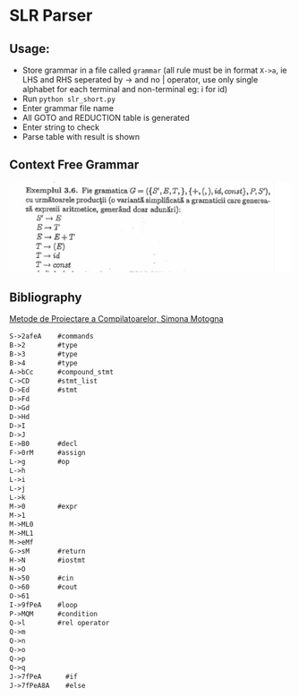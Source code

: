 # SLR Parser

## Usage:
+ Store grammar in a file called `grammar` (all rule must be in format `X->a`, ie LHS and RHS
seperated by -> and no | operator, use only single alphabet for each terminal and non-terminal
eg: i for id)
+ Run `python slr_short.py`
+ Enter grammar file name
+ All GOTO and REDUCTION table is generated
+ Enter string to check
+ Parse table with result is shown

## Context Free Grammar
![context free grammar](grammar.png)

## Bibliography
[Metode de Proiectare a Compilatoarelor, Simona Motogna](https://www.scribd.com/document/332697666/Metode-de-Proiectare-a-Compilatoarelor-Simona-Motogna)

```
S->2afeA    #commands
B->2        #type
B->3        #type
B->4        #type
A->bCc      #compound_stmt
C->CD       #stmt_list
D->Ed       #stmt
D->Fd
D->Gd
D->Hd
D->I
D->J
E->B0       #decl
F->0rM      #assign
L->g        #op
L->h
L->i
L->j
L->k
M->0        #expr
M->1
M->ML0
M->ML1
M->eMf
G->sM       #return
H->N        #iostmt
H->O
N->50       #cin
O->60       #cout
O->61
I->9fPeA    #loop
P->MQM      #condition
Q->l        #rel operator
Q->m
Q->n
Q->o
Q->p
Q->q
J->7fPeA      #if
J->7fPeA8A    #else
```
